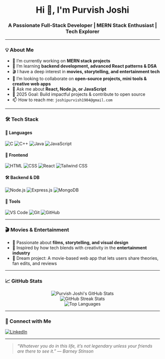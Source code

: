 <h1 align="center">Hi 👋, I'm Purvish Joshi</h1>
<h3 align="center">A Passionate Full-Stack Developer | MERN Stack Enthusiast | Tech Explorer</h3>

---

### 💡 About Me
- 🔭 I’m currently working on **MERN stack projects**
- 🌱 I’m learning **backend development, advanced React patterns & DSA**
- 🎬 I have a deep interest in **movies, storytelling, and entertainment tech**
- 👯 I’m looking to collaborate on **open-source projects, mini tools & creative web apps**
- 💬 Ask me about **React, Node.js, or JavaScript**
- 🎯 2025 Goal: Build impactful projects & contribute to open source
- 📫 How to reach me: `joshipurvish1904@gmail.com` 

---

### 🛠️ Tech Stack

#### 🚀 Languages
![C](https://img.shields.io/badge/C-00599C?style=for-the-badge&logo=c&logoColor=white)
![C++](https://img.shields.io/badge/C++-004482?style=for-the-badge&logo=cplusplus&logoColor=white)
![Java](https://img.shields.io/badge/Java-ED8B00?style=for-the-badge&logo=java&logoColor=white)
![JavaScript](https://img.shields.io/badge/JavaScript-F0DB4F?style=for-the-badge&logo=javascript&logoColor=black)

#### 🎨 Frontend
![HTML](https://img.shields.io/badge/HTML5-E34F26?style=for-the-badge&logo=html5&logoColor=white)
![CSS](https://img.shields.io/badge/CSS3-1572B6?style=for-the-badge&logo=css3&logoColor=white)
![React](https://img.shields.io/badge/React-20232A?style=for-the-badge&logo=react&logoColor=61DAFB)
![Tailwind CSS](https://img.shields.io/badge/Tailwind_CSS-38B2AC?style=for-the-badge&logo=tailwind-css&logoColor=white)

#### 🛠 Backend & DB
![Node.js](https://img.shields.io/badge/Node.js-339933?style=for-the-badge&logo=nodedotjs&logoColor=white)
![Express.js](https://img.shields.io/badge/Express.js-000000?style=for-the-badge&logo=express&logoColor=white)
![MongoDB](https://img.shields.io/badge/MongoDB-4EA94B?style=for-the-badge&logo=mongodb&logoColor=white)

#### 🧰 Tools
![VS Code](https://img.shields.io/badge/VS%20Code-007ACC?style=for-the-badge&logo=visual-studio-code&logoColor=white)
![Git](https://img.shields.io/badge/Git-F05032?style=for-the-badge&logo=git&logoColor=white)
![GitHub](https://img.shields.io/badge/GitHub-181717?style=for-the-badge&logo=github&logoColor=white)

---

### 🎬 Movies & Entertainment

- 🎥 Passionate about **films, storytelling, and visual design**
- 🧠 Inspired by how tech blends with creativity in the **entertainment industry**
- 💭 Dream project: A movie-based web app that lets users share theories, fan edits, and reviews

---

### 📈 GitHub Stats

<p align="center">
  <img src="https://github-readme-stats.vercel.app/api?username=Purvish-Joshi&show_icons=true&theme=radical" alt="Purvish Joshi's GitHub Stats" />
  <br/>
  <img src="https://github-readme-streak-stats.herokuapp.com/?user=Purvish-Joshi&theme=radical" alt="GitHub Streak Stats" />
  <br/>
  <img src="https://github-readme-stats.vercel.app/api/top-langs/?username=Purvish-Joshi&layout=compact&theme=radical" alt="Top Languages" />
</p>

---

### 🔗 Connect with Me
[![LinkedIn](https://img.shields.io/badge/LinkedIn-0077B5?style=for-the-badge&logo=linkedin&logoColor=white)](https://www.linkedin.com/in/purvish-joshi-5231b3328/)

---

> _“Whatever you do in this life, it’s not legendary unless your friends are there to see it.”_ — *Barney Stinson*
